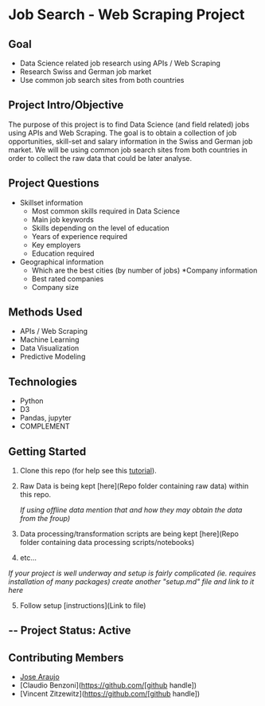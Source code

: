 # Job Search - Web Scraping Project

## Goal
* Data Science related job research using APIs / Web Scraping
* Research Swiss and German job market 
* Use common job search sites from both countries

## Project Intro/Objective
The purpose of this project is to find Data Science (and field related) jobs using APIs and Web Scraping. The goal is to obtain a collection of job opportunities, skill-set and salary information in the Swiss and German job market. We will be using common job search sites from both countries in order to collect the raw data that could be later analyse.

## Project Questions
* Skillset information
    - Most common skills required in Data Science 
    - Main job keywords
    - Skills depending on the level of education
    - Years of experience required
    - Key employers
    - Education required
* Geographical information
    - Which are the best cities (by number of jobs)
*Company information
    - Best rated companies
    - Company size

## Methods Used
* APIs / Web Scraping
* Machine Learning
* Data Visualization
* Predictive Modeling

## Technologies
* Python
* D3
* Pandas, jupyter
* COMPLEMENT

## Getting Started

1. Clone this repo (for help see this [tutorial](https://help.github.com/articles/cloning-a-repository/)).
2. Raw Data is being kept [here](Repo folder containing raw data) within this repo.

    *If using offline data mention that and how they may obtain the data from the froup)*

3. Data processing/transformation scripts are being kept [here](Repo folder containing data processing scripts/notebooks)
4. etc...

*If your project is well underway and setup is fairly complicated (ie. requires installation of many packages)
create another "setup.md" file and link to it here*

5. Follow setup [instructions](Link to file)

<!-- ## Featured Notebooks/Analysis/Deliverables
* [Notebook/Markdown/Slide Deck Title](link)
* [Notebook/Markdown/Slide DeckTitle](link)
* [Blog Post](link) -->

## -- Project Status: Active

## Contributing Members
* [Jose Araujo](https://github.com/gordoaraujo)
* [Claudio Benzoni](https://github.com/[github handle])
* [Vincent Zitzewitz](https://github.com/[github handle])